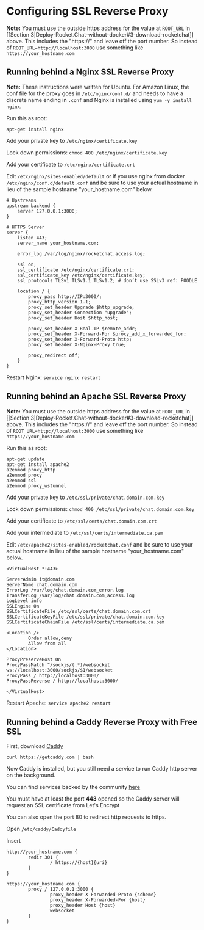 # Configuring SSL Reverse Proxy

**Note:** You must use the outside https address for the value at ```ROOT_URL``` in [[Section 3|Deploy-Rocket.Chat-without-docker#3-download-rocketchat]] above.  This includes the "https://" and leave off the port number.  So instead of ```ROOT_URL=http://localhost:3000``` use something like ```https://your_hostname.com```

## Running behind a Nginx SSL Reverse Proxy

**Note:** These instructions were written for Ubuntu.  For Amazon Linux, the conf file for the proxy goes in `/etc/nginx/conf.d/` and needs to have a discrete name ending in `.conf` and Nginx is installed using `yum -y install nginx`.

Run this as root:

```shell
apt-get install nginx
```

Add your private key to ```/etc/nginx/certificate.key```

Lock down permissions: ```chmod 400 /etc/nginx/certificate.key```

Add your certificate to ```/etc/nginx/certificate.crt```

Edit ```/etc/nginx/sites-enabled/default``` or if you use nginx from docker ```/etc/nginx/conf.d/default.conf``` and be sure to use your actual hostname in lieu of the sample hostname "your_hostname.com" below.

```
# Upstreams
upstream backend {
    server 127.0.0.1:3000;
}

# HTTPS Server
server {
    listen 443;
    server_name your_hostname.com;

    error_log /var/log/nginx/rocketchat.access.log;

    ssl on;
    ssl_certificate /etc/nginx/certificate.crt;
    ssl_certificate_key /etc/nginx/certificate.key;
    ssl_protocols TLSv1 TLSv1.1 TLSv1.2; # don’t use SSLv3 ref: POODLE

    location / {
        proxy_pass http://IP:3000/;
        proxy_http_version 1.1;
        proxy_set_header Upgrade $http_upgrade;
        proxy_set_header Connection "upgrade";
        proxy_set_header Host $http_host;

        proxy_set_header X-Real-IP $remote_addr;
        proxy_set_header X-Forward-For $proxy_add_x_forwarded_for;
        proxy_set_header X-Forward-Proto http;
        proxy_set_header X-Nginx-Proxy true;

        proxy_redirect off;
    }
}
```

Restart Nginx: ```service nginx restart```

## Running behind an Apache SSL Reverse Proxy

**Note:** You must use the outside https address for the value at ```ROOT_URL``` in [[Section 3|Deploy-Rocket.Chat-without-docker#3-download-rocketchat]] above.  This includes the "https://" and leave off the port number.  So instead of ```ROOT_URL=http://localhost:3000``` use something like ```https://your_hostname.com```

Run this as root:

```shell
apt-get update
apt-get install apache2
a2enmod proxy_http
a2enmod proxy
a2enmod ssl
a2enmod proxy_wstunnel
```

Add your private key to ```/etc/ssl/private/chat.domain.com.key```

Lock down permissions: ```chmod 400 /etc/ssl/private/chat.domain.com.key```

Add your certificate to ```/etc/ssl/certs/chat.domain.com.crt```

Add your intermediate to ```/etc/ssl/certs/intermediate.ca.pem```

Edit ```/etc/apache2/sites-enabled/rocketchat.conf``` and be sure to use your actual hostname in lieu of the sample hostname "your_hostname.com" below.

```
<VirtualHost *:443>

ServerAdmin it@domain.com
ServerName chat.domain.com
ErrorLog /var/log/chat.domain.com_error.log
TransferLog /var/log/chat.domain.com_access.log
LogLevel info
SSLEngine On
SSLCertificateFile /etc/ssl/certs/chat.domain.com.crt
SSLCertificateKeyFile /etc/ssl/private/chat.domain.com.key
SSLCertificateChainFile /etc/ssl/certs/intermediate.ca.pem

<Location />
        Order allow,deny
        Allow from all
</Location>

ProxyPreserveHost On
ProxyPassMatch ^/sockjs/(.*)/websocket ws://localhost:3000/sockjs/$1/websocket
ProxyPass / http://localhost:3000/
ProxyPassReverse / http://localhost:3000/

</VirtualHost>
```

Restart Apache: ```service apache2 restart```

## Running behind a Caddy Reverse Proxy with Free SSL

First, download [Caddy](https://caddyserver.com/)

`curl https://getcaddy.com | bash`

Now Caddy is installed, but you still need a service to run Caddy http server on the background.

You can find services backed by the community [here](https://github.com/mholt/caddy/tree/master/dist/init)

You must have at least the port **443** opened so the Caddy server will request an SSL certificate from Let's Encrypt

You can also open the port 80 to redirect http requests to https.

Open `/etc/caddy/Caddyfile`

Insert

```
http://your_hostname.com {
        redir 301 {
                / https://{host}{uri}
        }
}

https://your_hostname.com {
        proxy / 127.0.0.1:3000 {
                proxy_header X-Forwarded-Proto {scheme}
                proxy_header X-Forwarded-For {host}
                proxy_header Host {host}
                websocket
        }
}
```
